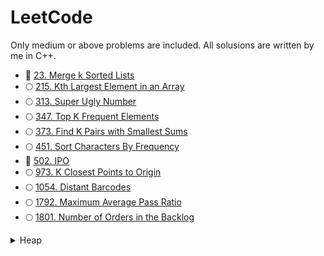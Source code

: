 # LeetCode
Only medium or above problems are included. All solusions are written by me in C++. 
  * :red_circle: [23. Merge k Sorted Lists](https://github.com/ge-wu/LeetCode/blob/main/Heap/0023.Merge_k_Sorted_Lists.cpp)
  * :full_moon:  [215. Kth Largest Element in an Array](https://github.com/ge-wu/LeetCode/blob/main/Heap/0215.Kth_Largest_Element_in_an_Array.cpp)  
  * :full_moon:  [313. Super Ugly Number](https://github.com/ge-wu/LeetCode/blob/main/Heap/0313.Super_Ugly_Number.cpp)  
  * :full_moon:  [347. Top K Frequent Elements](https://github.com/ge-wu/LeetCode/blob/main/Heap/0347.Top_K_Frequent_Elements.cpp)  
  * :full_moon:  [373. Find K Pairs with Smallest Sums](https://github.com/ge-wu/LeetCode/blob/main/Heap/0373.Find_K_Pairs_with_Smallest_Sums.cpp)  
  * :full_moon:  [451. Sort Characters By Frequency](https://github.com/ge-wu/LeetCode/blob/main/Heap/0451.Sort_Characters_By_Frequency.cpp)  
  * :red_circle: [502. IPO](https://github.com/ge-wu/LeetCode/blob/main/Heap/0502.IPO.cpp)  
  * :full_moon:  [973. K Closest Points to Origin](https://github.com/ge-wu/LeetCode/blob/main/Heap/0973.K_Closest_Points_to_Origin.cpp)  
  * :full_moon:  [1054. Distant Barcodes](https://github.com/ge-wu/LeetCode/blob/main/Heap/1054.Distant_Barcodes.cpp)  
  * :full_moon:  [1792. Maximum Average Pass Ratio](https://github.com/ge-wu/LeetCode/blob/main/Heap/1792.Maximum_Average_Pass_Ratio.cpp)  
  * :full_moon:  [1801. Number of Orders in the Backlog](https://github.com/ge-wu/LeetCode/blob/main/Heap/1801.Number_of_Orders_in_the_Backlog.cpp)  


<details>
  <summary>Heap</summary>
  <p>
  :red_circle: [23. Merge k Sorted Lists](https://github.com/ge-wu/LeetCode/blob/main/Heap/0023.Merge_k_Sorted_Lists.cpp)
      </p>
</details>

